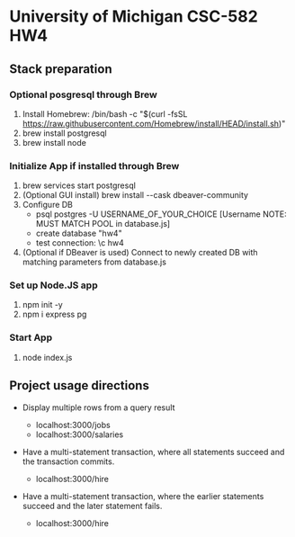 # University of Michigan CSC-582 HW4

## Stack preparation

### Optional posgresql through Brew
1. Install Homebrew: /bin/bash -c "$(curl -fsSL https://raw.githubusercontent.com/Homebrew/install/HEAD/install.sh)"
2. brew install postgresql
3. brew install node

### Initialize App if installed through Brew
1. brew services start postgresql
2. (Optional GUI install) brew install --cask dbeaver-community
3. Configure DB
    - psql postgres -U USERNAME_OF_YOUR_CHOICE [Username NOTE: MUST MATCH POOL in database.js]
    - create database "hw4"
    - test connection: \c hw4
4. (Optional if DBeaver is used) Connect to newly created DB with matching parameters from database.js

### Set up Node.JS app
1. npm init -y
2. npm i express pg

### Start App
1. node index.js

## Project usage directions

- Display multiple rows from a query result
    - localhost:3000/jobs
    - localhost:3000/salaries

- Have a multi-statement transaction, where all statements succeed and the transaction commits.
    - localhost:3000/hire

- Have a multi-statement transaction, where the earlier statements succeed and the later statement fails. 
    - localhost:3000/hire

